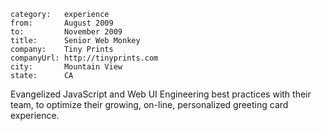 ~~~
category:   experience
from:       August 2009
to:         November 2009
title:      Senior Web Monkey
company:    Tiny Prints
companyUrl: http://tinyprints.com
city:       Mountain View
state:      CA
~~~

Evangelized JavaScript and Web UI Engineering best practices with their team, to
optimize their growing, on-line, personalized greeting card experience.

